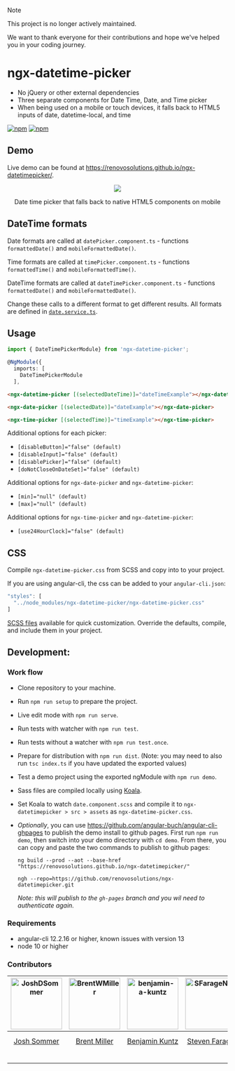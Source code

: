 > [!NOTE]  
> This project is no longer actively maintained.
>
> We want to thank everyone for their contributions and hope we've helped you in your coding journey.

# ngx-datetime-picker

- No jQuery or other external dependencies
- Three separate components for Date Time, Date, and Time picker
- When being used on a mobile or touch devices, it falls back to HTML5 inputs of date, datetime-local, and time

[![npm](https://img.shields.io/npm/v/ngx-datetime-picker.svg)](https://www.npmjs.com/package/ngx-datetime-picker)
[![npm](https://img.shields.io/npm/dt/ngx-datetime-picker.svg?label=npm%20downloads)](https://www.npmjs.com/package/ngx-datetime-picker)

## Demo

Live demo can be found at <https://renovosolutions.github.io/ngx-datetimepicker/>.

<p align="center">
  <p align="center">
      <img src="https://cloud.githubusercontent.com/assets/13574057/24919884/1d00adac-1eb3-11e7-85b6-d221058d0b03.png">
  </p>
  <p align="center">
    Date time picker that falls back to native HTML5 components on mobile
  </p>
</p>

## DateTime formats

Date formats are called at `datePicker.component.ts` - functions `formattedDate()` and `mobileFormattedDate()`.

Time formats are called at `timePicker.component.ts` - functions `formattedTime()` and `mobileFormattedTime()`.

DateTime formats are called at `dateTimePicker.component.ts` - functions `formattedDate()` and `mobileFormattedDate()`.

Change these calls to a different format to get different results.
All formats are defined in [`date.service.ts`](/src/services/date.service.ts).

## Usage

```typescript
import { DateTimePickerModule} from 'ngx-datetime-picker';

@NgModule({
  imports: [
    DateTimePickerModule
  ],
```

```html
<ngx-datetime-picker [(selectedDateTime)]="dateTimeExample"></ngx-datetime-picker>

<ngx-date-picker [(selectedDate)]="dateExample"></ngx-date-picker>

<ngx-time-picker [(selectedTime)]="timeExample"></ngx-time-picker>
```

Additional options for each picker:

- `[disableButton]="false" (default)`
- `[disableInput]="false" (default)`
- `[disablePicker]="false" (default)`
- `[doNotCloseOnDateSet]="false" (default)`

Additional options for `ngx-date-picker` and `ngx-datetime-picker`:

- `[min]="null" (default)`
- `[max]="null" (default)`

Additional options for `ngx-time-picker` and `ngx-datetime-picker`:

- `[use24HourClock]="false" (default)`

## CSS

Compile `ngx-datetime-picker.css` from SCSS and copy into to your project.

If you are using angular-cli, the css can be added to your `angular-cli.json`:

```typescript
"styles": [
  "../node_modules/ngx-datetime-picker/ngx-datetime-picker.css"
]
```

[SCSS files](/src/scss/) available for quick customization. Override the defaults, compile, and include them in your project.

## Development:

### Work flow

- Clone repository to your machine.
- Run `npm run setup` to prepare the project.
- Live edit mode with `npm run serve`.
- Run tests with watcher with `npm run test`.
- Run tests without a watcher with `npm run test.once`.
- Prepare for distribution with `npm run dist`. (Note: you may need to also run `tsc index.ts` if you have updated the exported values)
- Test a demo project using the exported ngModule with `npm run demo`.
- Sass files are compiled locally using [Koala](http://koala-app.com/).
- Set Koala to watch `date.component.scss` and compile it to `ngx-datetimepicker > src > assets` as `ngx-datetime-picker.css`.

- _Optionally_, you can use <https://github.com/angular-buch/angular-cli-ghpages> to publish the demo install to github pages. First run `npm run demo`, then switch into your demo directory with `cd demo`. From there, you can copy and paste the two commands to publish to github pages:

  ```shell
  ng build --prod --aot --base-href "https://renovosolutions.github.io/ngx-datetimepicker/"

  ngh --repo=https://github.com/renovosolutions/ngx-datetimepicker.git
  ```

  _Note: this will publish to the `gh-pages` branch and you wil need to authenticate again._

### Requirements

- angular-cli 12.2.16 or higher, known issues with version 13
- node 10 or higher

### Contributors

| [<img alt="JoshDSommer" src="https://avatars.githubusercontent.com/u/1486275?v=3&s=117" width="117">](https://github.com/JoshDSommer) | [<img alt="BrentWMiller" src="https://avatars.githubusercontent.com/u/13574057?v=3&s=117" width="117">](https://github.com/BrentWMiller) | [<img alt="benjamin-a-kuntz" src="https://avatars.githubusercontent.com/u/98501411?v=3&s=117" width="117">](https://github.com/benjamin-a-kuntz) | [<img alt="SFarageNIS" src="https://avatars.githubusercontent.com/u/1518056?v=3&s=117" width="117">](https://github.com/SFarageNIS) | [<img alt="Marco Mantovani" src="https://avatars.githubusercontent.com/u/3605680?v=3&s=117" width="117">](https://github.com/TheLand) | [<img alt="Jojie Palahang" src="https://avatars.githubusercontent.com/u/19182512?v=3&s=117" width="117">](https://github.com/JojiePalahang) | [<img alt="Sam Graber" src="https://avatars.githubusercontent.com/u/6878589?v=3" width="117">](https://github.com/SamGraber) | [<img alt="alecrem" src="https://avatars.githubusercontent.com/u/685555?&v=3=117" width="117">](https://github.com/alecrem) | [<img alt="jrquick17" src="https://avatars.githubusercontent.com/u/7435558?&v=3=117" width="117">](https://github.com/jrquiick17) |
| :-----------------------------------------------------------------------------------------------------------------------------------: | :--------------------------------------------------------------------------------------------------------------------------------------: | :----------------------------------------------------------------------------------------------------------------------------------------------: | :---------------------------------------------------------------------------------------------------------------------------------: | :-----------------------------------------------------------------------------------------------------------------------------------: | :-----------------------------------------------------------------------------------------------------------------------------------------: | :--------------------------------------------------------------------------------------------------------------------------: | :-------------------------------------------------------------------------------------------------------------------------: | :-------------------------------------------------------------------------------------------------------------------------------: |
|                                             [Josh Sommer](https://github.com/JoshDSommer)                                             |                                             [Brent Miller](https://github.com/BrentWMiller)                                              |                                               [Benjamin Kuntz](https://github.com/benjamin-a-kuntz)                                              |                                           [Steven Farage](https://github.com/SFarageNIS)                                            |                                             [Marco Mantovani](https://github.com/TheLand)                                             |                                             [Jojie Palahang](https://github.com/JojiePalahang)                                              |                                          [Sam Graber](https://github.com/SamGraber)                                          |                                      [Alejandro Cremades](https://github.com/alecrem)                                       |                                      [Jeremy Quick](https://github.com/jrquick17)                                                 |
|                                                                                                                                       |                                                                                                                                          |                                                                                                                                                  |                                                                                                                                     |                                                                                                                                       |                                                                                                                                             |                                                                                                                              |                                                                                                                             |                                            [Personal](https://jrquick.com)                                                        |
